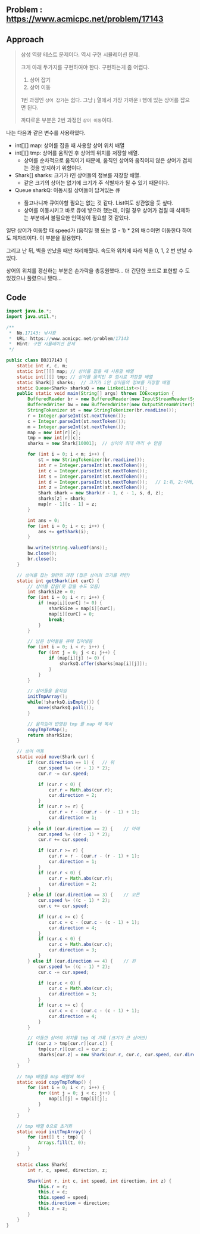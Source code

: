 ## Problem : https://www.acmicpc.net/problem/17143

## Approach

> 삼성 역량 테스트 문제이다. 역시 구현 시뮬레이션 문제.
>
> 크게 아래 두가지를 구현하여야 한다. 구현하는게 좀 어렵다.
>
> 1. 상어 잡기
> 2. 상어 이동
>
> 1번 과정인 `상어 잡기`는 쉽다. 그냥 j 열에서 가장 가까운 i 행에 있는 상어를 잡으면 된다.
>
> 까다로운 부분은 2번 과정인 `상어 이동`이다.

나는 다음과 같은 변수를 사용하였다.

- int[][] map: 상어를 잡을 때 사용할 상어 위치 배열
- int[][] tmp: 상어를 움직인 후 상어의 위치를 저장할 배열.
  - 상어를 순차적으로 움직이기 때문에, 움직인 상어와 움직이지 않은 상어가 겹치는 것을 방지하기 위함이다.
- Shark[] sharks: 크기가 i인 상어들의 정보를 저장할 배열.
  - 같은 크기의 상어는 없기에 크기가 주 식별자가 될 수 있기 때문이다.
- Queue<Shark> sharkQ: 이동시킬 상어들이 담겨있는 큐 
  - 풀고나니까 큐여야할 필요는 없는 것 같다. List여도 상관없을 듯 싶다.
  - 상어를 이동시키고 바로 큐에 넣으려 했는데, 이럴 경우 상어가 겹칠 때 삭제하는 부분에서 불필요한 인덱싱이 필요할 것 같았다.

일단 상어가 이동할 때 speed가 (움직일 행 또는 열 - 1) * 2의 배수이면 이동한다 하여도 제자리이다. 이 부분을 활용했다.

그리고 난 뒤, 벽을 만났을 때만 처리해줬다. 속도와 위치에 따라 벽을 0, 1, 2 번 만날 수 있다.

상어의 위치를 갱신하는 부분은 손가락을 총동원했다... 더 간단한 코드로 표현할 수 도 있겠으나 풀렸으니 됐다...

## Code

```java
import java.io.*;
import java.util.*;

/**
 *  No.17143: 낚시왕
 *  URL: https://www.acmicpc.net/problem/17143
 *  Hint: 구현 시뮬레이션 문제
 */

public class BOJ17143 {
    static int r, c, m;
    static int[][] map; // 상어를 잡을 때 사용할 배열
    static int[][] tmp; // 상어를 움직인 후 임시로 저장할 배열
    static Shark[] sharks;  // 크기가 i인 상어들의 정보를 저장할 배열
    static Queue<Shark> sharksQ = new LinkedList<>();
    public static void main(String[] args) throws IOException {
        BufferedReader br = new BufferedReader(new InputStreamReader(System.in));
        BufferedWriter bw = new BufferedWriter(new OutputStreamWriter(System.out));
        StringTokenizer st = new StringTokenizer(br.readLine());
        r = Integer.parseInt(st.nextToken());
        c = Integer.parseInt(st.nextToken());
        m = Integer.parseInt(st.nextToken());
        map = new int[r][c];
        tmp = new int[r][c];
        sharks = new Shark[10001];  // 상어의 최대 마리 수 만큼

        for (int i = 0; i < m; i++) {
            st = new StringTokenizer(br.readLine());
            int r = Integer.parseInt(st.nextToken());
            int c = Integer.parseInt(st.nextToken());
            int s = Integer.parseInt(st.nextToken());
            int d = Integer.parseInt(st.nextToken());   // 1:위, 2:아래, 3:오른, 4:왼
            int z = Integer.parseInt(st.nextToken());
            Shark shark = new Shark(r - 1, c - 1, s, d, z);
            sharks[z] = shark;
            map[r - 1][c - 1] = z;
        }

        int ans = 0;
        for (int i = 0; i < c; i++) {
            ans += getShark(i);
        }

        bw.write(String.valueOf(ans));
        bw.close();
        br.close();
    }

    // 상어를 잡는 일련의 과정 (잡은 상어의 크기를 리턴)
    static int getShark(int curC) {
        // 상어를 잡음(못 잡을 수도 있음)
        int sharkSize = 0;
        for (int i = 0; i < r; i++) {
            if (map[i][curC] != 0) {
                sharkSize = map[i][curC];
                map[i][curC] = 0;
                break;
            }
        }

        // 남은 상어들을 큐에 집어넣음
        for (int i = 0; i < r; i++) {
            for (int j = 0; j < c; j++) {
                if (map[i][j] != 0) {
                    sharksQ.offer(sharks[map[i][j]]);
                }
            }
        }

        // 상어들을 움직임
        initTmpArray();
        while(!sharksQ.isEmpty()) {
            move(sharksQ.poll());
        }

        // 움직임이 반영된 tmp 를 map 에 복사
        copyTmpToMap();
        return sharkSize;
    }

    // 상어 이동
    static void move(Shark cur) {
        if (cur.direction == 1) {   // 위
            cur.speed %= ((r - 1) * 2);
            cur.r -= cur.speed;

            if (cur.r < 0) {
                cur.r = Math.abs(cur.r);
                cur.direction = 2;
            }
            if (cur.r >= r) {
                cur.r = r - (cur.r - (r - 1) + 1);
                cur.direction = 1;
            }
        } else if (cur.direction == 2) {    // 아래
            cur.speed %= ((r - 1) * 2);
            cur.r += cur.speed;

            if (cur.r >= r) {
                cur.r = r - (cur.r - (r - 1) + 1);
                cur.direction = 1;
            }
            if (cur.r < 0) {
                cur.r = Math.abs(cur.r);
                cur.direction = 2;
            }
        } else if (cur.direction == 3) {    // 오른
            cur.speed %= ((c - 1) * 2);
            cur.c += cur.speed;

            if (cur.c >= c) {
                cur.c = c - (cur.c - (c - 1) + 1);
                cur.direction = 4;
            }
            if (cur.c < 0) {
                cur.c = Math.abs(cur.c);
                cur.direction = 3;
            }
        } else if (cur.direction == 4) {    // 왼
            cur.speed %= ((c - 1) * 2);
            cur.c -= cur.speed;

            if (cur.c < 0) {
                cur.c = Math.abs(cur.c);
                cur.direction = 3;
            }
            if (cur.c >= c) {
                cur.c = c - (cur.c - (c - 1) + 1);
                cur.direction = 4;
            }
        }

        // 이동한 상어의 위치를 tmp 에 기록 (크기가 큰 상어만)
        if (cur.z > tmp[cur.r][cur.c]) {
            tmp[cur.r][cur.c] = cur.z;
            sharks[cur.z] = new Shark(cur.r, cur.c, cur.speed, cur.direction, cur.z);
        }
    }

    // tmp 배열을 map 배열에 복사
    static void copyTmpToMap() {
        for (int i = 0; i < r; i++) {
            for (int j = 0; j < c; j++) {
                map[i][j] = tmp[i][j];
            }
        }
    }

    // tmp 배열 0으로 초기화
    static void initTmpArray() {
        for (int[] t : tmp) {
            Arrays.fill(t, 0);
        }
    }

    static class Shark{
        int r, c, speed, direction, z;

        Shark(int r, int c, int speed, int direction, int z) {
            this.r = r;
            this.c = c;
            this.speed = speed;
            this.direction = direction;
            this.z = z;
        }
    }
}
```

